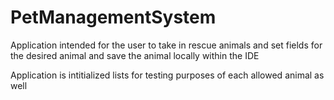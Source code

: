 # PetManagementSystem

Application intended for the user to take in rescue animals and set fields for the desired 
animal and save the animal locally within the IDE

Application is intitialized lists for testing purposes of each allowed animal as well
